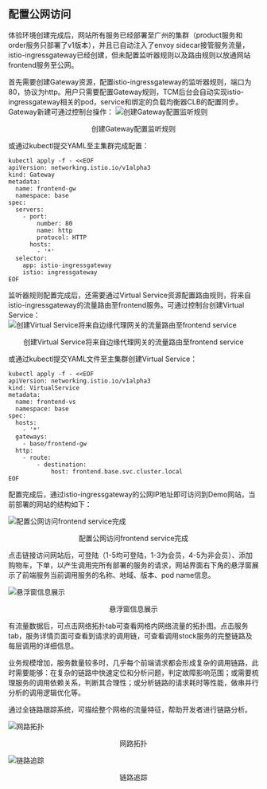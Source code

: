 ## 配置公网访问

体验环境创建完成后，网站所有服务已经部署至广州的集群（product服务和order服务只部署了v1版本），并且已自动注入了envoy sidecar接管服务流量，istio-ingressgateway已经创建，但未配置监听器规则以及路由规则以放通网站frontend服务至公网。

首先需要创建Gateway资源，配置istio-ingressgateway的监听器规则，端口为80，协议为http。用户只需要配置Gateway规则，TCM后台会自动实现istio-ingressgateway相关的pod，service和绑定的负载均衡器CLB的配置同步。
Gateway新建可通过控制台操作：
![创建Gateway配置监听规则](https://qcloudimg.tencent-cloud.cn/raw/65387b9b807878c47d93c4a132265f02.png)
<center>创建Gateway配置监听规则</center>

或通过kubectl提交YAML至主集群完成配置：

```
kubectl apply -f - <<EOF
apiVersion: networking.istio.io/v1alpha3
kind: Gateway
metadata:
  name: frontend-gw
  namespace: base
spec:
  servers:
    - port:
        number: 80
        name: http
        protocol: HTTP
      hosts:
        - '*'
  selector:
    app: istio-ingressgateway
    istio: ingressgateway
EOF
```

监听器规则配置完成后，还需要通过Virtual Service资源配置路由规则，将来自istio-ingressgateway的流量路由至frontend服务。可通过控制台创建Virtual Service：
![创建Virtual Service将来自边缘代理网关的流量路由至frontend service](https://qcloudimg.tencent-cloud.cn/raw/1e16a927316181571e6a90f7b19a574c.png)
<center>创建Virtual Service将来自边缘代理网关的流量路由至frontend service</center>



或通过kubectl提交YAML文件至主集群创建Virtual Service：

```
kubectl apply -f - <<EOF
apiVersion: networking.istio.io/v1alpha3
kind: VirtualService
metadata:
  name: frontend-vs
  namespace: base
spec:
  hosts:
    - '*'
  gateways:
    - base/frontend-gw
  http:
    - route:
        - destination:
            host: frontend.base.svc.cluster.local
EOF
```

配置完成后，通过istio-ingressgateway的公网IP地址即可访问到Demo网站，当前部署的网站的结构如下：

![配置公网访问frontend service完成](https://qcloudimg.tencent-cloud.cn/raw/c5d81d5450ca751d6acecc7b96c866af.svg)
<center>配置公网访问frontend service完成</center>



点击链接访问网站后，可登陆（1-5均可登陆，1-3为会员，4-5为非会员）、添加购物车，下单，以产生调用完所有部署的服务的请求，网站界面右下角的悬浮窗展示了前端服务当前调用服务的名称、地域、版本、pod name信息。

![悬浮窗信息展示](https://qcloudimg.tencent-cloud.cn/raw/cef6cc7cc4daf7caab56515cc56ee6ba.png)
<center>悬浮窗信息展示</center>



有流量数据后，可点击网络拓扑tab可查看网格内网络流量的拓扑图。点击服务tab，服务详情页面可查看到请求的调用链，可查看调用stock服务的完整链路及每层调用的详细信息。

业务规模增加，服务数量较多时，几乎每个前端请求都会形成复杂的调用链路，此时需要能够：在复杂的链路中快速定位和分析问题，判定故障影响范围；或需要梳理服务的调用依赖关系，判断其合理性；或分析链路的请求耗时等性能，做串并行分析的调用逻辑优化等。

通过全链路跟踪系统，可描绘整个网格的流量特征，帮助开发者进行链路分析。

![网路拓扑](https://qcloudimg.tencent-cloud.cn/raw/19c764463675480e91f0c8d2d38bccbb.png)
<center>网路拓扑</center>



![链路追踪](https://qcloudimg.tencent-cloud.cn/raw/a89334fd49b771ce300936eea55ed7ed.png)
<center>链路追踪</center>